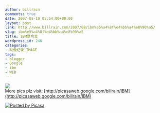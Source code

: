 ```yaml
---
author: billrain
comments: true
date: 2007-08-10 05:54:00+00:00
layout: post
link: http://www.billrain.com/2007/08/ibm%e5%a4%8f%e4%bb%a4%e8%90%a5/
slug: ibm%e5%a4%8f%e4%bb%a4%e8%90%a5
title: IBM夏令营
wordpress_id: 246
categories:
- 映像纪录|IMAGE
tags:
- blogger
- Google
- ibm
- WEB
---
```


[![](http://bp3.blogger.com/_lAHIYwHGO4A/Rrv9kEdqhVI/AAAAAAAABkQ/tqR9RdGGnTo/s400/SNC11614.JPG)](http://bp3.blogger.com/_lAHIYwHGO4A/Rrv9kEdqhVI/AAAAAAAABkQ/tqR9RdGGnTo/s1600-h/SNC11614.JPG)  
More pics plz visit: [http://picasaweb.google.com/billrain/IBM](http://picasaweb.google.com/billrain/IBM)  


[![Posted by Picasa](http://photos1.blogger.com/pbp.gif)](http://picasa.google.com/blogger/)
